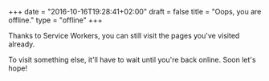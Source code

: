 +++
date = "2016-10-16T19:28:41+02:00"
draft = false
title = "Oops, you are offline."
type = "offline"
+++

Thanks to Service Workers, you can still visit the pages you've visited already.

To visit something else, it'll have to wait until you're back online. Soon let's hope!